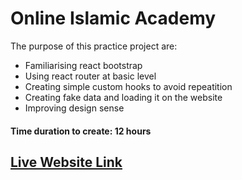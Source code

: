 # Online Islamic Academy

The purpose of this practice project are:
* Familiarising react bootstrap
* Using react router at basic level
* Creating simple custom hooks to avoid repeatition
* Creating fake data and loading it on the website
* Improving design sense

#### Time duration to create: 12 hours

## [Live Website Link](https://online-islamic-academy.netlify.app/)
